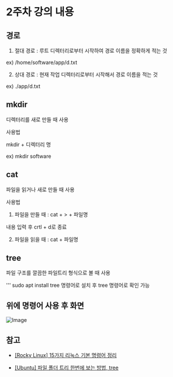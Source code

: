 # 2주차 강의 내용

## 경로

1. 절대 경로 : 루트 디렉터리로부터 시작하여 경로 이름을 정확하게 적는 것

ex) /home/software/app/d.txt

2. 상대 경로 : 현재 작업 디렉터리로부터 시작해서 경로 이름을 적는 것

ex) ./app/d.txt

## mkdir

디렉터리를 새로 만들 때 사용

사용법

mkdir + 디렉터리 명

ex) mkdir software

## cat

파일을 읽거나 새로 만들 때 사용

사용법

1. 파일을 만들 때 : cat + > + 파일명

내용 입력 후 crtl + d로 종료

2. 파일을 읽을 때 : cat + 파일명

## tree

파일 구조를 깔끔한 파일트리 형식으로 볼 때 사용

''' sudo apt install tree 명령어로 설치 후 tree 명령어로 확인 가능

## 위에 명령어 사용 후 화면

![Image](https://github.com/user-attachments/assets/bab89572-c6ba-4d1d-ba3f-b4f1f3536f82)

## 참고

- [[Rocky Linux] 15가지 리눅스 기본 명령어 정리](https://www.hanbit.co.kr/channel/category/category_view.html?cms_code=CMS6390061632)

- [[Ubuntu] 파일 폴더 트리 한번에 보는 방법, tree](https://barrer.tistory.com/74)
